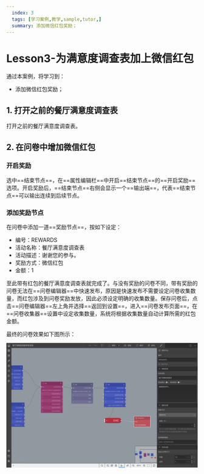 ```yaml
---
  index: 3
  tags: [学习案例,教学,sample,tutor,]
  summary: 添加微信红包奖励；
---
```







# Lesson3-为满意度调查表加上微信红包

通过本案例，将学习到：

+ 添加微信红包奖励；

## 1. 打开之前的餐厅满意度调查表

打开之前的餐厅满意度调查表。

## 2. 在问卷中增加微信红包

### 开启奖励

选中==结束节点==，在==属性编辑栏==中开启==结束节点==的==开启奖励==选项。开启奖励后，==结束节点==右侧会显示一个==输出端==，代表==结束节点==可以输出连续到后续节点。

### 添加奖励节点

在问卷中添加一道==奖励节点==，按如下设定：

+ 编号：REWARDS
+ 活动名称：餐厅满意度调查表
+ 活动描述：谢谢您的参与。
+ 奖励方式：微信红包
+ 金额：1


至此带有红包的餐厅满意度调查表就完成了。与没有奖励的问卷不同，带有奖励的问卷无法在==问卷编辑器==中快速发布，原因是快速发布不需要设定问卷收集数量，而红包涉及到问卷奖励发放，因此必须设定明确的收集数量。保存问卷后，点击==问卷编辑器==左上角并选择==返回到设置==，进入==问卷发布页面==，在==问卷收集器==设置中设定收集数量，系统将根据收集数量自动计算所需的红包金额。

最终的问卷效果如下图所示：

![03satisfactionSurveyWithReward01](assets/03satisfactionSurveyWithReward/03satisfactionSurveyWithReward01.png)
